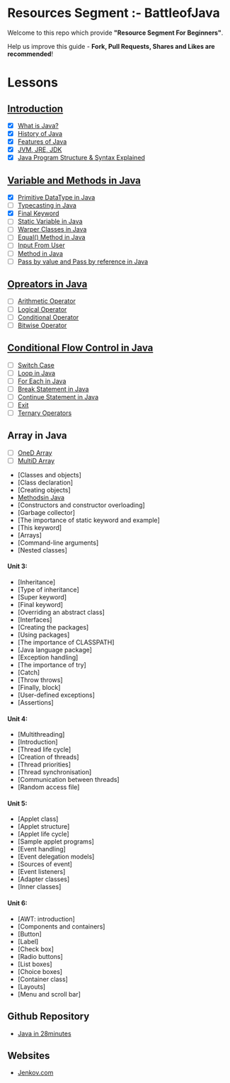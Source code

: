 # Resources Segment :- BattleofJava
Welcome to this repo which provide **"Resource Segment For Beginners"**. 

Help us improve this guide - **Fork, Pull Requests, Shares and Likes are recommended**!

# Lessons

## <u>Introduction</u>

- [x] [What is Java?](https://)
- [x] [History of Java](https://)
- [x] [Features of Java](https://)
- [x] [JVM, JRE, JDK](https://)
- [x] [Java Program Structure & Syntax Explained](https://)

## <u>Variable and Methods in Java</u>
- [x] [Primitive DataType in Java](#)
- [ ] [Typecasting in Java](#)
- [x] [Final Keyword](#)
- [ ] [Static Variable in Java](#)
- [ ] [Warper Classes in Java](#)
- [ ] [Equal() Method in Java](#)
- [ ] [Input From User](#)
- [ ] [Method in Java](#)
- [ ] [Pass by value and Pass by reference in Java](#)

## <u>Opreators in Java</u>
- [ ] [Arithmetic Operator](#)
- [ ] [Logical Operator](#)
- [ ] [Conditional Operator](#)
- [ ] [Bitwise Operator](#)

## <u>Conditional Flow Control in Java</u>
- [ ] [Switch Case](#)
- [ ] [Loop in Java](#)
- [ ] [For Each in Java](#)
- [ ] [Break Statement in Java](#)
- [ ] [Continue Statement in Java](#)
- [ ] [Exit](#)
- [ ] [Ternary Operators](#)

## Array in Java
- [ ] [OneD Array](#)
- [ ] [MultiD Array](#)

* [Classes and objects]
* [Class declaration]
* [Creating objects]
* [Methodsin Java](https://github.com/battleofjava/resources/blob/main/topic/method-in-java/Readme.md)
* [Constructors and constructor overloading]
* [Garbage collector]
* [The importance of static keyword and example]
* [This keyword]
* [Arrays]
* [Command-line arguments]
* [Nested classes]

#### Unit 3:

* [Inheritance]
* [Type of inheritance]
* [Super keyword]
* [Final keyword]
* [Overriding an abstract class]
* [Interfaces]
* [Creating the packages]
* [Using packages]
* [The importance of CLASSPATH]
* [Java language package]
* [Exception handling]
* [The importance of try]
* [Catch]
* [Throw throws]
* [Finally, block]
* [User-defined exceptions]
* [Assertions]

#### Unit 4:

* [Multithreading]
* [Introduction]
* [Thread life cycle]
* [Creation of threads]
* [Thread priorities]
* [Thread synchronisation]
* [Communication between threads]
* [Random access file]

#### Unit 5:

* [Applet class]
* [Applet structure]
* [Applet life cycle]
* [Sample applet programs]
* [Event handling]
* [Event delegation models]
* [Sources of event]
* [Event listeners]
* [Adapter classes]
* [Inner classes]

#### Unit 6:

* [AWT: introduction]
* [Components and containers]
* [Button]
* [Label]
* [Check box]
* [Radio buttons]
* [List boxes]
* [Choice boxes]
* [Container class]
* [Layouts]
* [Menu and scroll bar] 

## Github Repository 
* [Java in 28minutes](https://github.com/in28minutes/java-tutorial-for-beginners)

## Websites
* [Jenkov.com](https://jenkov.com/tutorials/java/index.html)
